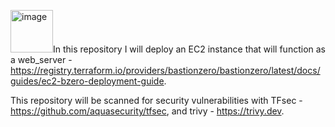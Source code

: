 <img width="68" alt="image" src="https://github.com/davidszlaf/Varonis/assets/39724866/4164b5d2-9961-44fc-b438-ddedb94c887a">In this repository I will deploy an EC2 instance that will function as a web_server - https://registry.terraform.io/providers/bastionzero/bastionzero/latest/docs/guides/ec2-bzero-deployment-guide.

This repository will be scanned for security vulnerabilities with TFsec - https://github.com/aquasecurity/tfsec,  and trivy - https://trivy.dev.



